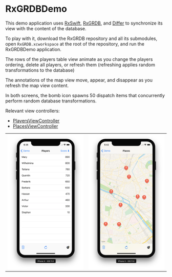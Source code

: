 RxGRDBDemo
==========

This demo application uses [RxSwift], [RxGRDB], and [Differ](https://github.com/tonyarnold/Differ) to synchronize its view with the content of the database.

To play with it, download the RxGRDB repository and all its submodules, open `RxGRDB.xcworkspace` at the root of the repository, and run the RxGRDBDemo application.

The rows of the players table view animate as you change the players ordering, delete all players, or refresh them (refreshing applies random transformations to the database)

The annotations of the map view move, appear, and disappear as you refresh the map view content.

In both screens, the bomb icon spawns 50 dispatch items that concurrently perform random database transformations.

Relevant view controllers:

- [PlayersViewController](RxGRDBDemo/PlayersViewController.swift)
- [PlacesViewController](RxGRDBDemo/PlacesViewController.swift)

|         |         |
| :-----: | :-----: |
| ![Screen shot 1](Documentation/Screen1.png) | ![Screen shot 2](Documentation/Screen2.png) |

[Differ]: https://github.com/tonyarnold/Differ
[RxGRDB]: http://github.com/RxSwiftCommunity/RxGRDB
[RxSwift]: https://github.com/ReactiveX/RxSwift
